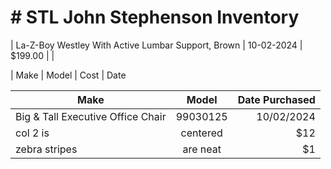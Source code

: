 # # STL John Stephenson Inventory  
| La-Z-Boy Westley  With Active Lumbar Support, Brown | 10-02-2024 | $199.00 |  |




| Make       | Model           | Cost  | Date 


| Make        | Model           | Date Purchased  |
| ------------- |:-------------:| -----:|
| Big & Tall Executive Office Chair      | 99030125 | 10/02/2024 |
| col 2 is      | centered      |   $12 |
| zebra stripes | are neat      |    $1 |
